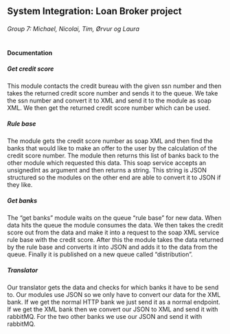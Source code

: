 ## System Integration: Loan Broker project

###### Group 7: Michael, Nicolai, Tim, Ørvur og Laura



#
#### Documentation

##### Get credit score
This module contacts the credit bureau with the given ssn number and then takes the returned credit score number and sends it to the queue.
We take the ssn number and convert it to XML and send it to the module as soap XML. We then get the returned credit score number which can be used.

##### Rule base
The module gets the credit score number as soap XML and then find the banks that would like to make an offer to the user by the calculation of the credit score number. The module then returns this list of banks back to the other module which requested this data.
This soap service accepts an unsignedInt as argument and then returns a string. This string is JSON structured so the modules on the other end are able to convert it to JSON if they like.

##### Get banks
The “get banks” module waits on the queue “rule base” for new data. When data hits the queue the module consumes the data. We then takes the credit score out from the data and make it into a request to the soap XML service rule base with the credit score. After this the module takes the data returned by the rule base and converts it into JSON and adds it to the data from the queue. Finally it is published on a new queue called “distribution”.

##### Translator
Our translator gets the data and checks for which banks it have to be send to.
Our modules use JSON so we only have to convert our data for the XML bank. If we get the normal HTTP bank we just send it as a normal endpoint. If we get the XML bank then we convert our JSON to XML and send it with rabbitMQ. For the two other banks we use our JSON and send it with rabbitMQ.

